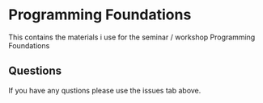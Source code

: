 # Programming Foundations

This contains the materials i use for the seminar / workshop Programming Foundations

## Questions 

If you have any qustions please use the issues tab above.
